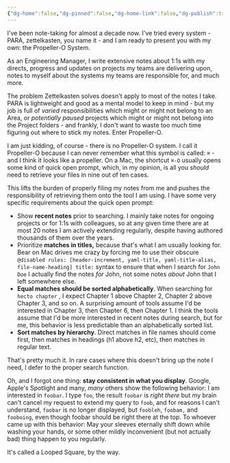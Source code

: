 ```yaml
---
{"dg-home":false,"dg-pinned":false,"dg-home-link":false,"dg-publish":true,"type":"post","disabled rules":["header-increment","yaml-title","yaml-title-alias","file-name-heading"],"title":"The Propeller-O System","dg-permalink":"the-propeller-o-system/","created-date":"2024-07-06T14:41:49","aliases":["The Propeller-O System"],"linter-yaml-title-alias":"The Propeller-O System","updated-date":"2025-05-05T17:44:28","tags":["notes","pkm"],"dg-path":"the-propeller-o-system.md","permalink":"/the-propeller-o-system/","dgPassFrontmatter":true}
---
```



I've been note-taking for almost a decade now. I've tried every system - PARA, zettelkasten, you name it - and I am ready to present you with my own: the Propeller-O System.

As an Engineering Manager,  I write extensive notes about 1:1s with my directs, progress and updates on projects my teams are delivering upon, notes to myself about the systems my teams are responsible for, and much more.

The problem Zettelkasten solves doesn't apply to most of the notes I take. PARA is lightweight and good as a mental model to keep in mind - but my job is full of _varied_ responsibilities which might or might not belong to an Area, or _potentially paused_ projects which might or might not belong into the Project folders - and frankly, I don't want to waste too much time figuring out where to stick my notes. Enter Propeller-O.

I am just kidding, of course - there is no Propeller-O system. I call it Propeller-O because I can never remember what this symbol is called: `⌘`  - and I think it looks like a propeller. On a Mac, the shortcut `⌘-O` usually opens some kind of quick open prompt, which, in my opinion, is all you _should_ need to retrieve your files in nine out of ten cases.

This lifts the burden of properly filing my notes from me and pushes the responsibility of retrieving them onto the tool I am using. I have some very specific requirements about the quick open prompt:


- Show **recent notes** prior to searching. I mainly take notes for ongoing projects or for 1:1s with colleagues, so at any given time there are at most 20 notes I am actively extending regularly, despite having authored thousands of them over the years.
- Prioritize **matches in titles,** because that's what I am usually looking for. Bear on Mac drives me crazy by forcing me to use their obscure `@disabled rules: [header-increment, yaml-title, yaml-title-alias, file-name-heading]
title:` syntax to ensure that when I search for `John Doe` I actually find the notes _for_ John, not some notes _about_ John that I left somewhere else.
- **Equal matches should be sorted alphabetically**. When searching for `hecto chapter` , I expect Chapter 1 above Chapter 2, Chapter 2 above Chapter 3, and so on. A surprising amount of tools assume I'd be interested in Chapter 3, then Chapter 6, then Chapter 1. I think the tools assume that I'd be more interested in recent notes during search, but for me, this behavior is less predictable than an alphabetically sorted list.
- **Sort matches by hierarchy**. Direct matches in file names should come first, then matches in headings (h1 above h2, etc), then matches in regular text.

That's pretty much it. In rare cases where this doesn't bring up the note I need, I defer to the proper search function.

Oh, and I forgot one thing: **stay consistent in what you display**. Google, Apple's Spotlight and many, _many_ others show the following behavior: I am interested in `foobar`.  I type `foo`, the result `foobar` is _right there_ but my brain can't cancel my request to extend my query to `foob`, and for reasons I can't understand, `foobar` is no longer displayed, but `foobleh`, `foobam,` and `fooboing`, even though foobar should be right there at the top. To whoever came up with this behavior: May your sleeves eternally shift down while washing your hands, or some other mildly inconvenient (but not actually bad) thing happen to you regularly.

It's called a Looped Square, by the way.
